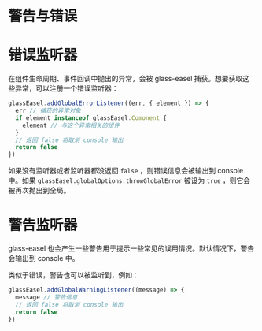# 警告与错误

# 错误监听器

在组件生命周期、事件回调中抛出的异常，会被 glass-easel 捕获。想要获取这些异常，可以注册一个错误监听器：

```js
glassEasel.addGlobalErrorListener((err, { element }) => {
  err // 捕获的异常对象
  if element instanceof glassEasel.Comonent {
    element // 与这个异常相关的组件
  }
  // 返回 false 将取消 console 输出
  return false
})
```

如果没有监听器或者监听器都没返回 `false` ，则错误信息会被输出到 console 中。如果 `glassEasel.globalOptions.throwGlobalError` 被设为 `true` ，则它会被再次抛出到全局。

# 警告监听器

glass-easel 也会产生一些警告用于提示一些常见的误用情况。默认情况下，警告会输出到 console 中。

类似于错误，警告也可以被监听到，例如：

```js
glassEasel.addGlobalWarningListener((message) => {
  message // 警告信息
  // 返回 false 将取消 console 输出
  return false
})
```
